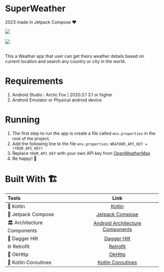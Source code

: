 
# SuperWeather
2023 made in Jetpack Compose ❤️

<div align="left">
    <a href = "https://developer.android.com/jetpack/androidx/versions/all-channel?hl=pt-br#october_26_2022">
        <img src = "https://img.shields.io/badge/Jetpack%20Compose%20Bom-2022.10.00-brightgreen" />
    </a>
</div>
<br>

<div align="left">
    <a href = "https://github.com/airbnb/lottie-android+">
        <img src = "https://img.shields.io/badge/airbnb%20android%20lottie%20compose-5.2.0-brightgreen" />
    </a>
</div>
<br>

This a Weather app that user can get theirs weather details based on current location and search any country or city in the world.

# Requirements
1. Android Studio : Arctic Fox | 2020.3.1	3.1 or higher
2. Android Emulator or Physical android device

# Running
1. The first step to run the app is create a file called `env.properties` in the root of the project.
2. Add the following line to the file `env.properties`:
``` WEATHER_API_KEY = (YOUR_API_KEY) ```
3. Replace `YOUR_API_KEY` with your own API key from [OpenWeatherMap](https://openweathermap.org/api)
4. Be happy! 🎉

# Built With 🏗

| Tools                        |                                             Link                                              |
|:-----------------------------|:---------------------------------------------------------------------------------------------:|
| 🤖   Kotlin                  |                               [Kotlin](https://kotlinlang.org/)                               |
| 📱   Jetpack Compose         |               [Jetpack Compose](https://developer.android.com/jetpack?hl=pt-br)               |
| 🏛   Architecture Components | [Android Architecture Components](https://developer.android.com/topic/libraries/architecture) |
| 💉   Dagger Hilt             |    [Dagger Hilt](https://developer.android.com/training/dependency-injection/hilt-android)    |
| 🌐   Retrofit                |                         [Retrofit](http://square.github.io/retrofit/)                         |
| 🚦   OkHttp                  |                           [OkHttp](http://square.github.io/okhttp/)                           |
| 🌊   Kotlin Coroutines       |             [Kotlin Coroutines](https://developer.android.com/kotlin/coroutines)              |
